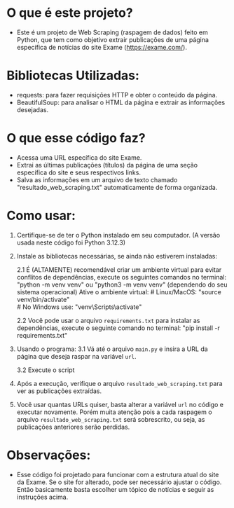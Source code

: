 # O que é este projeto?
- Este é um projeto de Web Scraping (raspagem de dados) feito em Python, que tem como objetivo extrair publicações de uma página específica de notícias do site Exame (https://exame.com/).

# Bibliotecas Utilizadas:
- requests: para fazer requisições HTTP e obter o conteúdo da página.
- BeautifulSoup: para analisar o HTML da página e extrair as informações desejadas.

# O que esse código faz?
- Acessa uma URL específica do site Exame.
- Extrai as últimas publicações (títulos) da página de uma seção específica do site e seus respectivos links. 
- Salva as informações em um arquivo de texto chamado "resultado_web_scraping.txt" automaticamente de forma organizada.

# Como usar:
1. Certifique-se de ter o Python instalado em seu computador. (A versão usada neste código foi Python 3.12.3)

2. Instale as bibliotecas necessárias, se ainda não estiverem instaladas:

    2.1 É (ALTAMENTE) recomendável criar um ambiente virtual para evitar conflitos de dependências, execute os seguintes comandos no terminal:
        "python -m venv venv" ou "python3 -m venv venv" (dependendo do seu sistema operacional)
        Ative o ambiente virtual:
        # Linux/MacOS: "source venv/bin/activate"  
        # No Windows use: "venv\Scripts\activate"

    2.2 Você pode usar o arquivo `requirements.txt` para instalar as dependências, execute o seguinte comando no terminal:
        "pip install -r requirements.txt"

3. Usando o programa:
    3.1 Vá até o arquivo `main.py` e insira a URL da página que deseja raspar na variável `url`.

    3.2 Execute o script
    
4. Após a execução, verifique o arquivo `resultado_web_scraping.txt` para ver 
as publicações extraídas.

5. Você usar quantas URLs quiser, basta alterar a variável `url` no código e executar novamente. Porém muita atenção pois a cada raspagem o arquivo `resultado_web_scraping.txt` será sobrescrito, ou seja, as publicações anteriores serão perdidas.

# Observações:
- Esse código foi projetado para funcionar com a estrutura atual do site da Exame. Se o site for alterado, pode ser necessário ajustar o código. Então basicamente basta escolher um tópico de notícias e seguir as instruções acima.
